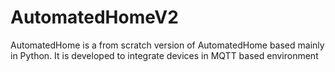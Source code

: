 # AutomatedHomeV2
AutomatedHome is a from scratch version of AutomatedHome based mainly in Python. It is developed to integrate devices in MQTT based environment
